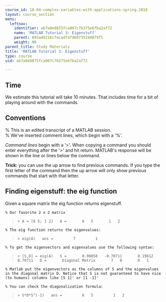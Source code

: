 ```yaml
---
course_id: 18-04-complex-variables-with-applications-spring-2018
layout: course_section
menu:
  leftnav:
    identifier: ab7a0e0875fca007c7b375e6fba2af72
    name: 'MATLAB Tutorial 3: Eigenstuff'
    parent: 895a48216cfecadfafd6973524d079f5
    weight: 90
parent_title: Study Materials
title: 'MATLAB Tutorial 3: Eigenstuff'
type: course
uid: ab7a0e0875fca007c7b375e6fba2af72

---
```


Time
----

We estimate this tutorial will take 10 minutes. That includes time for a bit of playing around with the commands.

Conventions
-----------

% This is an edited transcript of a MATLAB session.  
% We've inserted comment lines, which begin with a '%'.

_Command lines_ begin with a '>'. When copying a command you should enter everything after the '>' and hit return. MATLAB's response will be shown in the line or lines below the command.

**Trick:** you can use the up arrow to find previous commands. If you type the first letter of the command then the up arrow will only show previous commands that start with that letter.

Finding eigenstuff: the eig function
------------------------------------

Given a square matrix the eig function returns eigenstuff.

`% Our favorite 2 x 2 matrix`

> `> A = [6 5; 1 2]  
> A =  
>     6   5  
>     1   2`

`% The eig function returns the eigenvalues:`

> `> eig(A)  
> ans =  
>       7  
>       1`

`% To get the eigenvectors and eigenvalues use the following syntax:`

> `> [S,D] = eig(A)  
> S =  
>     0.98058   -0.70711  
>     0.19612   0.70711  
> D =  
>     Diagonal Matrix  
>     7   0  
>     0   1`

`% Matlab put the eigenvectors as the columns of S and the eigenvalues in the diagonal matrix D. Notice that S is not guaranteed to have nice (to humans) columns like [5 1]' or [1 -1]'`

`% You can check the diagonalization formula:`

> `> S*D*S^(-1)  
> ans =  
>       6   5  
>       1   2`
